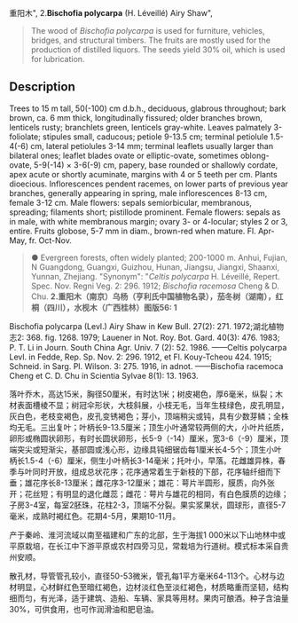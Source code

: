 重阳木",
2.**Bischofia polycarpa** (H. Léveillé) Airy Shaw",

> The wood of *Bischofia polycarpa* is used for furniture, vehicles, bridges, and structural timbers. The fruits are mostly used for the production of distilled liquors. The seeds yield 30% oil, which is used for lubrication.

## Description
Trees to 15 m tall, 50(-100) cm d.b.h., deciduous, glabrous throughout; bark brown, ca. 6 mm thick, longitudinally fissured; older branches brown, lenticels rusty; branchlets green, lenticels gray-white. Leaves palmately 3-foliolate; stipules small, caducous; petiole 9-13.5 cm; terminal petiolule 1.5-4(-6) cm, lateral petiolules 3-14 mm; terminal leaflets usually larger than bilateral ones; leaflet blades ovate or elliptic-ovate, sometimes oblong-ovate, 5-9(-14) × 3-6(-9) cm, papery, base rounded or shallowly cordate, apex acute or shortly acuminate, margins with 4 or 5 teeth per cm. Plants dioecious. Inflorescences pendent racemes, on lower parts of previous year branches, generally appearing in spring, male inflorescences 8-13 cm, female 3-12 cm. Male flowers: sepals semiorbicular, membranous, spreading; filaments short; pistillode prominent. Female flowers: sepals as in male, with white membranous margin; ovary 3- or 4-locular; styles 2 or 3, entire. Fruits globose, 5-7 mm in diam., brown-red when mature. Fl. Apr-May, fr. Oct-Nov.

> ● Evergreen forests, often widely planted; 200-1000 m. Anhui, Fujian, N Guangdong, Guangxi, Guizhou, Hunan, Jiangsu, Jiangxi, Shaanxi, Yunnan, Zhejiang.
  "Synonym": "*Celtis polycarpa* H. Léveillé, Repert. Spec. Nov. Regni Veg. 2: 296. 1912; *Bischofia racemosa* Cheng &amp; D. Chu.
**2.重阳木（南京）乌杨（亨利氏中国植物名录），茄冬树（湖南），红桐（四川），水枧木（广西桂林）图版56: 1**

Bischofia polycarpa (Levl.) Airy Shaw in Kew Bull. 27(2): 271. 1972;湖北植物志2: 368. fig. 1268. 1979; Lauener in Not. Roy. Bot. Gard. 40(3): 476. 1983; P. T. Li in Journ. South China Agr. Univ. 7 (2): 52. 1986. ——Celtis polycarpa Levl. in Fedde, Rep. Sp. Nov. 2: 296. 1912, et Fl. Kouy-Tcheou 424. 1915; Schneid. in Sarg. Pl. Wilson. 3: 275. 1916, in adnot. ——Bischofia racemoca Cheng et C. D. Chu in Scientia Sylvae 8(1): 13. 1963.

落叶乔木，高达15米，胸径50厘米，有时达1米；树皮褐色，厚6毫米，纵裂；木材表面槽棱不显；树冠伞形状，大枝斜展，小枝无毛，当年生枝绿色，皮孔明显，灰白色，老枝变褐色，皮孔变锈褐色；芽小，顶端稍尖或钝，具有少数芽鳞；全株均无毛。三出复叶；叶柄长9-13.5厘米；顶生小叶通常较两侧的大，小叶片纸质，卵形或椭圆状卵形，有时长圆状卵形，长5-9（-14）厘米，宽3-6（-9）厘米，顶端突尖或短渐尖，基部圆或浅心形，边缘具钝细锯齿每1厘米长4-5个；顶生小叶柄长1.5-4（-6）厘米，侧生小叶柄长3-14毫米；托叶小，早落。花雌雄异株，春季与叶同时开放，组成总状花序；花序通常着生于新枝的下部，花序轴纤细而下垂；雄花序长8-13厘米；雌花序3-12厘米；雄花：萼片半圆形，膜质，向外张开；花丝短；有明显的退化雌蕊；雌花：萼片与雄花的相同，有白色膜质的边缘；子房3-4室，每室2胚珠，花柱2-3，顶端不分裂。果实浆果状，圆球形，直径5-7毫米，成熟时褐红色。花期4-5月，果期10-11月。

产于秦岭、淮河流域以南至福建和广东的北部，生于海拔1 000米以下山地林中或平原栽培，在长江中下游平原或农村四旁习见，常栽培为行道树。模式标本采自贵州安顺。

散孔材，导管管孔较小，直径50-53微米，管孔每1平方毫米64-113个。心材与边材明显，心材鲜红色至暗红褐色，边材淡红色至淡红褐色，材质略重而坚韧，结构细而匀，有光泽，适于建筑、造船、车辆、家具等用材。果肉可酿酒。种子含油量30%，可供食用，也可作润滑油和肥皂油。
